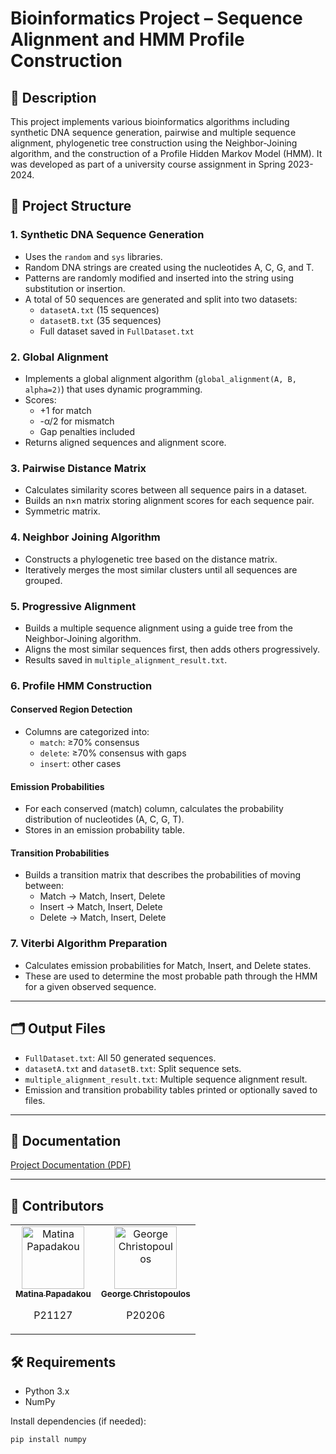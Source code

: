 # Bioinformatics Project – Sequence Alignment and HMM Profile Construction

## 📌 Description

This project implements various bioinformatics algorithms including synthetic DNA sequence generation, pairwise and multiple sequence alignment, phylogenetic tree construction using the Neighbor-Joining algorithm, and the construction of a Profile Hidden Markov Model (HMM). It was developed as part of a university course assignment in Spring 2023-2024.

## 🧬 Project Structure

### 1. **Synthetic DNA Sequence Generation**

- Uses the `random` and `sys` libraries.
- Random DNA strings are created using the nucleotides A, C, G, and T.
- Patterns are randomly modified and inserted into the string using substitution or insertion.
- A total of 50 sequences are generated and split into two datasets:
  - `datasetA.txt` (15 sequences)
  - `datasetB.txt` (35 sequences)
  - Full dataset saved in `FullDataset.txt`

### 2. **Global Alignment**

- Implements a global alignment algorithm (`global_alignment(A, B, alpha=2)`) that uses dynamic programming.
- Scores:
  - +1 for match
  - -α/2 for mismatch
  - Gap penalties included
- Returns aligned sequences and alignment score.

### 3. **Pairwise Distance Matrix**

- Calculates similarity scores between all sequence pairs in a dataset.
- Builds an n×n matrix storing alignment scores for each sequence pair.
- Symmetric matrix.

### 4. **Neighbor Joining Algorithm**

- Constructs a phylogenetic tree based on the distance matrix.
- Iteratively merges the most similar clusters until all sequences are grouped.

### 5. **Progressive Alignment**

- Builds a multiple sequence alignment using a guide tree from the Neighbor-Joining algorithm.
- Aligns the most similar sequences first, then adds others progressively.
- Results saved in `multiple_alignment_result.txt`.

### 6. **Profile HMM Construction**

#### Conserved Region Detection

- Columns are categorized into:
  - `match`: ≥70% consensus
  - `delete`: ≥70% consensus with gaps
  - `insert`: other cases

#### Emission Probabilities

- For each conserved (match) column, calculates the probability distribution of nucleotides (A, C, G, T).
- Stores in an emission probability table.

#### Transition Probabilities

- Builds a transition matrix that describes the probabilities of moving between:
  - Match → Match, Insert, Delete
  - Insert → Match, Insert, Delete
  - Delete → Match, Insert, Delete

### 7. **Viterbi Algorithm Preparation**

- Calculates emission probabilities for Match, Insert, and Delete states.
- These are used to determine the most probable path through the HMM for a given observed sequence.

---

## 🗂️ Output Files

- `FullDataset.txt`: All 50 generated sequences.
- `datasetA.txt` and `datasetB.txt`: Split sequence sets.
- `multiple_alignment_result.txt`: Multiple sequence alignment result.
- Emission and transition probability tables printed or optionally saved to files.

---

## 📘 Documentation

[Project Documentation (PDF)](https://github.com/matinapap/Bioinformatics/blob/main/bioinformatics_doc.pdf)

---

## 👥 Contributors

<table>
  <tr>
    <td align="center">
      <a href="https://github.com/matinapap">
        <img src="https://github.com/matinapap.png" width="100px;" alt="Matina Papadakou"/><br />
        <sub><b>Matina Papadakou</b></sub>
      </a>
      <p>P21127</p>
    </td>
    <td align="center">
      <a href="https://github.com/Georgechrp">
        <img src="https://github.com/Georgechrp.png" width="100px;" alt="George Christopoulos"/><br />
        <sub><b>George Christopoulos</b></sub>
      </a>
      <p>P20206</p>
    </td>
  </tr>
</table>

## 🛠️ Requirements

- Python 3.x
- NumPy

Install dependencies (if needed):

```bash
pip install numpy
